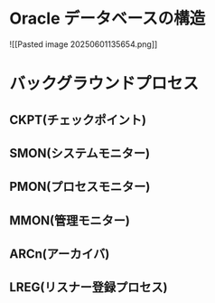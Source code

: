 # Oracle データベースの構造
![[Pasted image 20250601135654.png]]
# バックグラウンドプロセス

## CKPT(チェックポイント)

## SMON(システムモニター)
## PMON(プロセスモニター)
## MMON(管理モニター)
## ARCn(アーカイバ)
## LREG(リスナー登録プロセス)